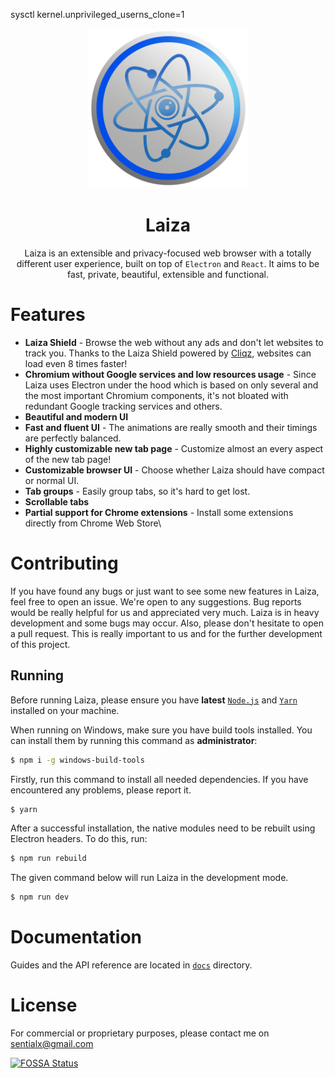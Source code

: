 sysctl kernel.unprivileged_userns_clone=1

<p align="center">
  <a href="https://yamitec.com"><img src="static/icons/icon.png" width="256"></a>
</p>

<div align="center">
  <h1>Laiza</h1>

Laiza is an extensible and privacy-focused web browser with a totally different user experience, built on top of `Electron` and `React`. It aims to be fast, private, beautiful, extensible and functional.

</div>

# Features

- **Laiza Shield** - Browse the web without any ads and don't let websites to track you. Thanks to the Laiza Shield powered by [Cliqz](https://github.com/cliqz-oss/adblocker), websites can load even 8 times faster!
- **Chromium without Google services and low resources usage** - Since Laiza uses Electron under the hood which is based on only several and the most important Chromium components, it's not bloated with redundant Google tracking services and others.
- **Beautiful and modern UI**
- **Fast and fluent UI** - The animations are really smooth and their timings are perfectly balanced.
- **Highly customizable new tab page** - Customize almost an every aspect of the new tab page!
- **Customizable browser UI** - Choose whether Laiza should have compact or normal UI.
- **Tab groups** - Easily group tabs, so it's hard to get lost.
- **Scrollable tabs**
- **Partial support for Chrome extensions** - Install some extensions directly from Chrome Web Store\

# Contributing

If you have found any bugs or just want to see some new features in Laiza, feel free to open an issue. We're open to any suggestions. Bug reports would be really helpful for us and appreciated very much. Laiza is in heavy development and some bugs may occur. Also, please don't hesitate to open a pull request. This is really important to us and for the further development of this project.

## Running

Before running Laiza, please ensure you have **latest** [`Node.js`](https://nodejs.org/en/) and [`Yarn`](https://classic.yarnpkg.com/en/docs/install/#windows-stable) installed on your machine.

When running on Windows, make sure you have build tools installed. You can install them by running this command as **administrator**:

```bash
$ npm i -g windows-build-tools
```

Firstly, run this command to install all needed dependencies. If you have encountered any problems, please report it.

```bash
$ yarn
```

After a successful installation, the native modules need to be rebuilt using Electron headers. To do this, run:

```bash
$ npm run rebuild
```

The given command below will run Laiza in the development mode.

```bash
$ npm run dev
```

# Documentation

Guides and the API reference are located in [`docs`](docs) directory.

# License

For commercial or proprietary purposes, please contact me on sentialx@gmail.com

[![FOSSA Status](https://app.fossa.io/api/projects/git%2Bgithub.com%2FLaiza%2FLaiza.svg?type=large)](https://app.fossa.io/projects/git%2Bgithub.com%2FLaiza%2FLaiza?ref=badge_large)
